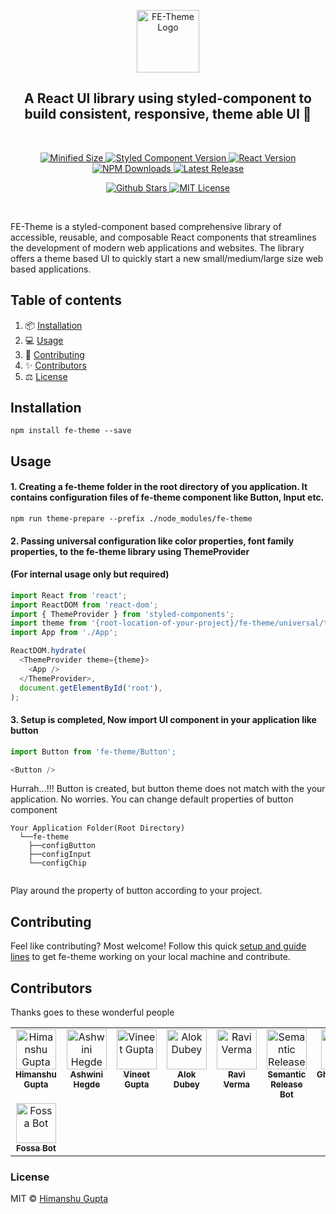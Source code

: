 <p align="center">
  <a href="https://github.com/opensrc0/fe-theme">
    <img src="https://png.pngtree.com/png-clipart/20220103/original/pngtree-show-biceps-png-image_7019290.png" alt="FE-Theme Logo" width="100" />
  </a>
</p>
<h2 align="center">A React UI library using styled-component to build consistent, responsive, theme able UI 💪 </h2>
<br />
<p align="center">
  <a href="https://www.npmjs.com/package/fe-theme">
   <img alt="Minified Size" src="https://badgen.net/bundlephobia/minzip/fe-theme?color=cyan"/>
  </a>
  <a href="https://styled-components.com/releases#v6.1.1">
  <img alt="Styled Component Version" src="https://img.shields.io/badge/styled_component-6.1.1-%2350c62a?logo=styled-components&logoColor=50c62a"/>
  </a>
  <a href="https://react.dev/reference/react">
  <img alt="React Version" src="https://img.shields.io/badge/react-18.2.0-%23f1e05a?logo=React"/>
  </a>
  <a href="https://www.npmjs.com/package/fe-theme">
    <img alt="NPM Downloads" src="https://img.shields.io/npm/dw/fe-theme?label=Downloads&logo=npm"/>
  </a>
  <a href="https://www.npmjs.com/package/fe-theme/v/latest">
    <img alt="Latest Release" src="https://badgen.net/github/release/opensrc0/fe-theme?icon=github&color=pink"/>
  </a>
</p>
<p align="center">
  <a href="https://github.com/opensrc0/fe-theme/stargazers">
    <img alt="Github Stars" src="https://badgen.net/github/stars/opensrc0/fe-theme?icon=github&color=purple"/>
  </a>
  <a href="https://github.com/opensrc0/fe-theme/blob/master/LICENSE.md">
    <img alt="MIT License" src="https://badgen.net/static/license/MIT/orange"/>
  </a>
</p>
<br />

FE-Theme is a styled-component based comprehensive library of accessible, reusable, and composable React components that streamlines the development of modern web applications and websites. The library offers a theme based UI to quickly start a new small/medium/large size web based applications.

## Table of contents

1. 📦 [Installation](#installation)
2. 💻 [Usage](#usage)
3. 📝 [Contributing](#contributing)
4. ✨ [Contributors](#contributors)
5. ⚖️ [License](#license)
  

  
## Installation

    npm install fe-theme --save

## Usage

#### 1. Creating a fe-theme folder in the root directory of you application. It contains configuration files of fe-theme component like Button, Input etc.

    npm run theme-prepare --prefix ./node_modules/fe-theme

#### 2. Passing universal configuration like color properties, font family properties, to the fe-theme library using ThemeProvider 
#### (For internal usage only but required)

```js
import React from 'react';
import ReactDOM from 'react-dom';
import { ThemeProvider } from 'styled-components';
import theme from '{root-location-of-your-project}/fe-theme/universal/theme'; // root-location-of-your-project is dynamic variable
import App from './App';

ReactDOM.hydrate(
  <ThemeProvider theme={theme}>
    <App />
  </ThemeProvider>,
  document.getElementById('root'),
);
```

#### 3. Setup is completed, Now import UI component in your application like button
```js
import Button from 'fe-theme/Button';

<Button />
```

Hurrah...!!! Button is created, but button theme does not match with the your application. No worries. You can change default properties of button component
  

```
Your Application Folder(Root Directory)
  └──fe-theme                       
    ├──configButton           
    ├──configInput          
    └──configChip    
     
```
Play around the property of button according to your project.


## Contributing

Feel like contributing? Most welcome! 
Follow this quick [setup and guide lines](./.github/CONTRIBUTING.md) to get fe-theme working on your local machine and contribute.



## Contributors

Thanks goes to these wonderful people

<table>
    <tbody>
      <tr>
        <td align="center" valign="top" width="14.28%">
          <a href="https://github.com/opensrc0">
            <img src="https://avatars.githubusercontent.com/u/6891544?s=400&v=4" width="64px;" alt="Himanshu Gupta" />
            <br />
            <sub><b>Himanshu Gupta</b></sub>
          </a>
          <br />
        </td>
        <td align="center" valign="top" width="14.28%">
          <a href="https://github.com/ashwinihegde123">
            <img src="https://avatars.githubusercontent.com/u/40521396?v=4" width="64px;" alt="Ashwini Hegde" />
            <br />
            <sub><b>Ashwini Hegde</b></sub>
          </a>
          <br />
        </td>
        <td align="center" valign="top" width="14.28%">
          <a href="https://github.com/vineet091">
            <img src="https://avatars.githubusercontent.com/u/5345138?v=4" width="64px;" alt="Vineet Gupta" />
            <br />
            <sub><b>Vineet Gupta</b></sub>
          </a>
          <br />
        </td>
        <td align="center" valign="top" width="14.28%">
          <a href="https://github.com/Alok30">
            <img src="https://avatars.githubusercontent.com/u/36290248?s=64&v=4" width="64px;" alt="Alok Dubey" />
            <br />
            <sub><b>Alok Dubey</b></sub>
          </a>
          <br />
        </td>
        <td align="center" valign="top" width="14.28%">
          <a href="https://github.com/Ravi-Chef">
            <img src="https://avatars.githubusercontent.com/u/31059087?v=4" width="64px;" alt="Ravi Verma" />
            <br />
            <sub><b>Ravi Verma</b></sub>
          </a>
          <br />
        </td>
        <td align="center" valign="top" width="14.28%">
          <a target="_blank" href="https://github.com/semantic-release-bot">
            <img src="https://avatars.githubusercontent.com/u/32174276?v=4" width="64px;" alt="Semantic Release Bot" />
            <br />
            <sub><b>Semantic Release Bot</b></sub>
          </a>
          <br />
        </td>
        <td align="center" valign="top" width="14.28%">
          <a target="_blank" href="https://github.com/Ghanshyam-K-Dobariya">
            <img src="https://avatars.githubusercontent.com/u/5426993?s=400" width="64px;" alt="Ghanshyam KD" />
            <br />
            <sub><b>Ghanshyam KD</b></sub>
          </a>
          <br />
        </td>
      </tr>
      <tr>
        <td align="center" valign="top" width="14.28%">
          <a target="_blank" href="https://github.com/fossabot">
            <img src="https://avatars.githubusercontent.com/u/29791463?v=4" width="64px;" alt="Fossa Bot" />
            <br />
            <sub><b>Fossa Bot</b></sub>
          </a>
          <br />
        </td>
      </tr>
    </tbody>
</table>



### License

MIT © [Himanshu Gupta](https://github.com/opensrc0)
